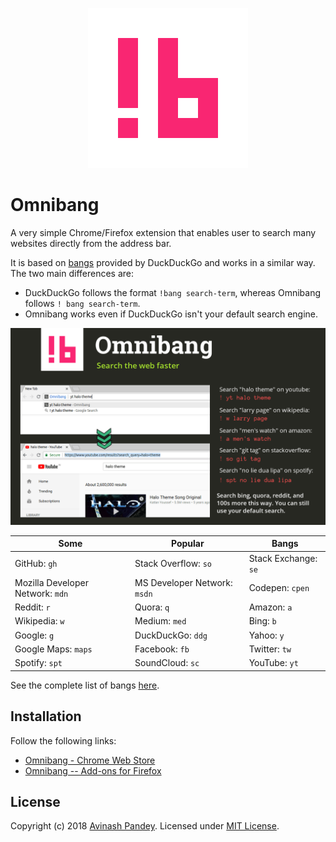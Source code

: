 <p align="center">
  <img src="img/omnibang-white-256.png" style="max-width:100%;">
</p>

# Omnibang

A very simple Chrome/Firefox extension that enables user to search many websites directly from the address bar.

It is based on [bangs](https://duckduckgo.com/bang) provided by DuckDuckGo and works in a similar way. The two main differences are:

- DuckDuckGo follows the format `!bang search-term`, whereas Omnibang follows `! bang search-term`.
- Omnibang works even if DuckDuckGo isn't your default search engine.

![Pictorial description of extension](/img/omnibang-banner-1280x800.png)

| Some | Popular | Bangs|
| --- | --- | --- |
| GitHub: `gh` | Stack Overflow: `so` | Stack Exchange: `se` |
| Mozilla Developer Network: `mdn` | MS Developer Network: `msdn` | Codepen: `cpen` |
| Reddit: `r` | Quora: `q` | Amazon: `a` |
| Wikipedia: `w` | Medium: `med` | Bing: `b` |
| Google: `g` | DuckDuckGo: `ddg` | Yahoo: `y` |
| Google Maps: `maps` | Facebook: `fb` | Twitter: `tw` |
| Spotify: `spt` | SoundCloud: `sc` | YouTube: `yt` |

See the complete list of bangs [here](https://duckduckgo.com/bang).

## Installation

Follow the following links:

- [Omnibang - Chrome Web Store](https://chrome.google.com/webstore/detail/blmikombemiddkippgjijjgpdofliogo)
- [Omnibang -- Add-ons for Firefox](https://addons.mozilla.org/en-GB/firefox/addon/omnibang/)


## License

Copyright (c) 2018 [Avinash Pandey](http://mrpandey.com). Licensed under [MIT License](https://github.com/mrpandey/omnibang/blob/master/LICENSE).
